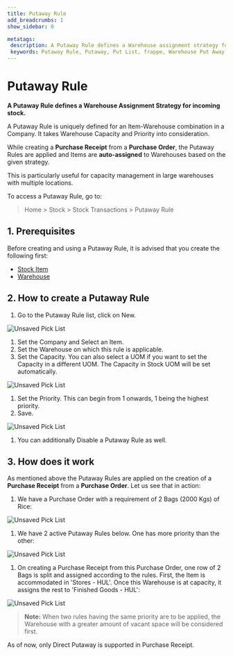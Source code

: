```yaml
---
title: Putaway Rule
add_breadcrumbs: 1
show_sidebar: 0

metatags:
 description: A Putaway Rule defines a Warehouse assignment strategy for incoming stock. This is particularly useful for purchasers with large warehouse locations and volume of purchase.
 keywords: Putaway Rule, Putaway, Put List, frappe, Warehouse Put Away, erpnext new features, WMS, Warehouse Capacity, erp, open source erp, free erp, stock, inventory
---
```


# Putaway Rule

**A Putaway Rule defines a Warehouse Assignment Strategy for incoming stock.**

A Putaway Rule is uniquely defined for an Item-Warehouse combination in a Company. It takes Warehouse Capacity and Priority into consideration.

While creating a **Purchase Receipt** from a **Purchase Order**, the Putaway Rules are applied and Items are **auto-assigned** to Warehouses based on the given strategy.

This is particularly useful for capacity management in large warehouses with multiple locations.

To access a Putaway Rule, go to:

> Home > Stock > Stock Transactions > Putaway Rule

## 1. Prerequisites

Before creating and using a Putaway Rule, it is advised that you create the following first:

- [Stock Item](/docs/user/manual/en/stock/item)
- [Warehouse](/docs/user/manual/en/stock/warehouse)

## 2. How to create a Putaway Rule

1. Go to the Putaway Rule list, click on New.
 <img class='screenshot' alt='Unsaved Pick List' src='{{docs_base_url}}/assets/img/stock/unsaved-putaway-rule.png'>

1. Set the Company and Select an Item.
1. Set the Warehouse on which this rule is applicable.
1. Set the Capacity. You can also select a UOM if you want to set the Capacity in a different UOM. The Capacity in Stock UOM will be set automatically.
 <img class='screenshot' alt='Unsaved Pick List' src='{{docs_base_url}}/assets/img/stock/multi-uom-putaway-rule.png'>

1. Set the Priority. This can begin from 1 onwards, 1 being the highest priority.
1. Save.
 <img class='screenshot' alt='Unsaved Pick List' src='{{docs_base_url}}/assets/img/stock/saved-putaway-rule.png'>

1. You can additionally Disable a Putaway Rule as well.

## 3. How does it work

As mentioned above the Putaway Rules are applied on the creation of a **Purchase Receipt** from a **Purchase Order**. Let us see that in action:

1. We have a Purchase Order with a requirement of 2 Bags (2000 Kgs) of Rice:
 <img class='screenshot' alt='Unsaved Pick List' src='{{docs_base_url}}/assets/img/stock/po-putaway-demo.png'>

1. We have 2 active Putaway Rules below. One has more priority than the other:
 <img class='screenshot' alt='Unsaved Pick List' src='{{docs_base_url}}/assets/img/stock/active-putaway-rules-list.png'>

1. On creating a Purchase Receipt from this Purchase Order, one row of 2 Bags is split and assigned according to the rules. First, the Item is accommodated in 'Stores - HUL'. Once this Warehouse is at capacity, it assigns the rest to 'Finished Goods - HUL':
 <img class='screenshot' alt='Unsaved Pick List' src='{{docs_base_url}}/assets/img/stock/putaway-po-to-pr.gif'>

> **Note:** When two rules having the same priority are to be applied, the Warehouse with a greater amount of vacant space will be considered first.


As of now, only Direct Putaway is supported in Purchase Receipt.